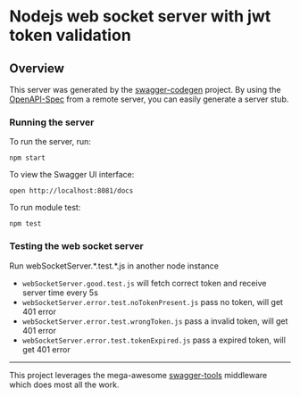# Nodejs web socket server with jwt token validation

## Overview
This server was generated by the [swagger-codegen](https://github.com/swagger-api/swagger-codegen) project.  By using the [OpenAPI-Spec](https://github.com/OAI/OpenAPI-Specification) from a remote server, you can easily generate a server stub.

### Running the server
To run the server, run:

```
npm start
```

To view the Swagger UI interface:

```
open http://localhost:8081/docs
```

To run module test:

```
npm test
```


### Testing the web socket server
Run webSocketServer.\*.test.\*.js in another node instance

  - `webSocketServer.good.test.js` will fetch correct token and receive server time every 5s
  - `webSocketServer.error.test.noTokenPresent.js` pass no token, will get 401 error
  - `webSocketServer.error.test.wrongToken.js` pass a invalid token, will get 401 error
  - `webSocketServer.error.test.tokenExpired.js` pass a expired token, will get 401 error

---
This project leverages the mega-awesome [swagger-tools](https://github.com/apigee-127/swagger-tools) middleware which does most all the work.
